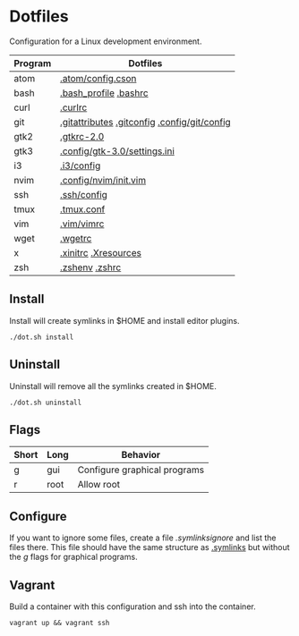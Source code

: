# Dotfiles

Configuration for a Linux development environment.

Program | Dotfiles
--------|---------
atom    | [.atom/config.cson](files/atom/config.cson)
bash    | [.bash_profile](files/bash_profile) [.bashrc](files/bashrc)
curl    | [.curlrc](files/curlrc)
git     | [.gitattributes](files/gitattributes) [.gitconfig](files/gitconfig) [.config/git/config](files/config/git/config)
gtk2    | [.gtkrc-2.0](files/gtkrc-2.0)
gtk3    | [.config/gtk-3.0/settings.ini](files/config/gtk-3.0/settings.ini)
i3      | [.i3/config](files/i3/config)
nvim    | [.config/nvim/init.vim](files/vim/vimrc)
ssh     | [.ssh/config](files/ssh/config)
tmux    | [.tmux.conf](files/tmux.conf)
vim     | [.vim/vimrc](files/vim/vimrc)
wget    | [.wgetrc](files/wgetrc)
x       | [.xinitrc](files/xinitrc) [.Xresources](files/Xresources)
zsh     | [.zshenv](files/zshenv) [.zshrc](files/zshrc)

## Install

Install will create symlinks in $HOME and install editor plugins.

    ./dot.sh install

## Uninstall

Uninstall will remove all the symlinks created in $HOME.

    ./dot.sh uninstall

## Flags

Short  | Long  | Behavior
-------|-------|---------
g      | gui   | Configure graphical programs
r      | root  | Allow root

## Configure

If you want to ignore some files, create a file *.symlinksignore* and list the files there. This file should have the same structure as [.symlinks](.symlinks) but without the *g* flags for graphical programs.

## Vagrant

Build a container with this configuration and ssh into the container.

    vagrant up && vagrant ssh
